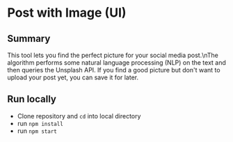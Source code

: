 # Post with Image (UI)

## Summary

This tool lets you find the perfect picture for your social media post.\nThe algorithm performs some natural language processing (NLP) on the text and then queries the Unsplash API. If you find a good picture but don't want to upload your post yet, you can save it for later.

## Run locally

- Clone repository and `cd` into local directory
- run `npm install`
- run `npm start`
